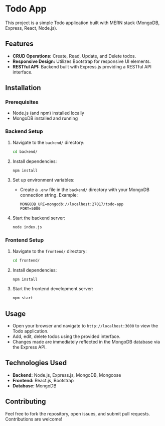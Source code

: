 # Todo App

This project is a simple Todo application built with MERN stack (MongoDB, Express, React, Node.js).

## Features

- **CRUD Operations:** Create, Read, Update, and Delete todos.
- **Responsive Design:** Utilizes Bootstrap for responsive UI elements.
- **RESTful API:** Backend built with Express.js providing a RESTful API interface.

## Installation

### Prerequisites

- Node.js (and npm) installed locally
- MongoDB installed and running

### Backend Setup

1. Navigate to the `backend/` directory:
   ```bash
   cd backend/
   ```

2. Install dependencies:
   ```bash
   npm install
   ```

3. Set up environment variables:
   - Create a `.env` file in the `backend/` directory with your MongoDB connection string. Example:
     ```
     MONGODB_URI=mongodb://localhost:27017/todo-app
     PORT=5000
     ```

4. Start the backend server:
   ```bash
   node index.js
   ```

### Frontend Setup

1. Navigate to the `frontend/` directory:
   ```bash
   cd frontend/
   ```

2. Install dependencies:
   ```bash
   npm install
   ```

3. Start the frontend development server:
   ```bash
   npm start
   ```

## Usage

- Open your browser and navigate to `http://localhost:3000` to view the Todo application.
- Add, edit, delete todos using the provided interface.
- Changes made are immediately reflected in the MongoDB database via the Express API.

## Technologies Used

- **Backend:** Node.js, Express.js, MongoDB, Mongoose
- **Frontend:** React.js, Bootstrap
- **Database:** MongoDB

## Contributing

Feel free to fork the repository, open issues, and submit pull requests. Contributions are welcome!